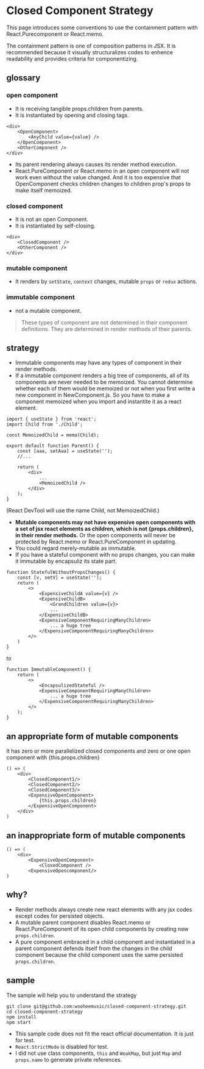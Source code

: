 # **Closed Component Strategy**

 This page introduces  some conventions to use the containment pattern with React.Purecomponent or React.memo.

  The containment pattern is one of composition patterns in JSX. It is recommended because it  visually structuralizes codes to enhence readability and provides criteria for componentizing.

## **glossary**
### **open component**
- It is receiving tangible props.children from parents.
- It is instantiated by opening and closing tags. 
```
<div>
    <OpenComponent>
        <AnyChild value={value} />
    </OpenComponent>
    <OtherComponent />
</div>
```
- Its parent rendering always causes its render method execution.
- React.PureComponent or React.memo in an open component will not work even without the value changed. And it is too expensive that OpenComponent checks children changes to children prop's props to make itself memoized.

### **closed component**
- It is not an open Component.
- It is instantiated by self-closing.
```
<div>
    <ClosedComponent />
    <OtherComponent />
</div>
```

### **mutable component**
- It renders by `setState`, `context` changes, mutable `props` or `redux` actions.
### **immutable component**
- not a mutable component. 

>These types of component are not determined in their component definitions. They are determined in render methods of their parents.

## **strategy**

- Immutable components may have any types of component in their render methods. 
- If a immutable component renders a big tree of components, all of its components are never needed to be memoized. You cannot determine whether each of them would be memoized or not when you first write a new component in NewComponent.js. So you have to make a component memoized when you import and instantite it as a react element.
```
import { useState } from 'react';
import Child from './Child';

const MemoizedChild = memo(Child);

export default function Parent() {
    const [aaa, setAaa] = useState('');
    //...
    
    return (
        <div>
            ...
            <MemoizedChild />
        </div>
    );
}

```
(React DevTool will use the name Child, not MemoizedChild.)

- **Mutable components may not have expensive open components with a set of jsx react elements as children, which is not {props.children}, in their render methods.** Or the open components will never be protected by React.memo or React.PureComponent in updating. 
- You could regard merely-mutable as immutable.
- If you have a stateful component with no props changes, you can make it immutable by encapsuliz its state part.
```
function StatefulWithoutPropsChanges() {
    const [v, setV] = useState('');
    return (
        <>
            <ExpensiveChildA value={v} />
            <ExpensiveChildB>
                <GrandChildren value={v}>
                ... 
            </ExpensiveChildB>
            <ExpensiveComponentRequiringManyChildren>
                ... a huge tree
            </ExpensiveComponentRequiringManyChildren>
        </>
    )
}
```
to
```
function ImmutableComponent() {
    return (
        <>
            <EncapsulizedStateful />
            <ExpensiveComponentRequiringManyChildren>
                ... a huge tree
            </ExpensiveComponentRequiringManyChildren>
        </>
    );
}
```


## **an appropriate form of mutable components**
It has zero or more parallelized closed components and zero or one open component with {this.props.children}
```
() => (
    <div>
        <ClosedComponent1/>
        <ClosedComponent2/>
        <ClosedComponent3/>
        <ExpensiveOpenComponent>
            {this.props.children}
        </ExpensiveOpenComponent>
    </div>
)
```
## **an inappropriate form of mutable components**

```
() => (
    <div>
        <ExpensiveOpenComponent>
            <ClosedComponent />
        <ExpensiveOpencomponent/>
)
```

## **why?**
- Render methods always create new react elements with any jsx codes except codes for persisted objects.
- A mutable parent component disables React.memo or React.PureComponent of its open child components by creating new `props.children`.
- A pure component embraced in a child component and instantiated in a parent component defends itself from the changes in the child component because the child component uses the same persisted `props.children`.

## **sample**
The sample will help you to understand the strategy
```
git clone git@github.com:wooheemusic/closed-component-strategy.git
cd closed-component-strategy
npm install
npm start
``` 
- This sample code does not fit the react official documentation. It is just for test.
- `React.StrictMode` is disabled for test.
- I did not use class components, `this` and `WeakMap`, but just `Map` and `props.name` to generate private references.
